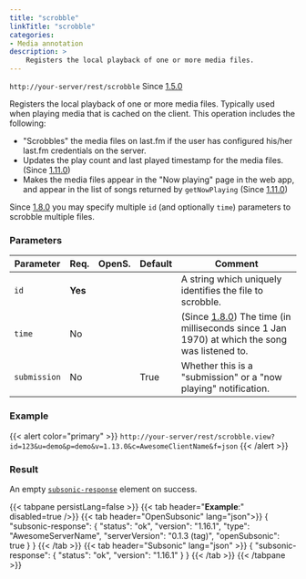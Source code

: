 ```yaml
---
title: "scrobble"
linkTitle: "scrobble"
categories:
- Media annotation
description: >
    Registers the local playback of one or more media files.
---
```


`http://your-server/rest/scrobble` Since [1.5.0](../../subsonic-versions)

Registers the local playback of one or more media files. Typically used when playing media that is cached on the client. This operation includes the following:

- "Scrobbles" the media files on last.fm if the user has configured his/her last.fm credentials on the server.
- Updates the play count and last played timestamp for the media files. (Since [1.11.0](../../subsonic-versions))
- Makes the media files appear in the "Now playing" page in the web app, and appear in the list of songs returned by `getNowPlaying` (Since [1.11.0](../../subsonic-versions))

Since [1.8.0](../../subsonic-versions) you may specify multiple `id` (and optionally `time`) parameters to scrobble multiple files.

### Parameters

| Parameter | Req. | OpenS. | Default | Comment |
| --- | --- | --- | --- | --- |
| `id` | **Yes** |   |  | A string which uniquely identifies the file to scrobble. |
| `time` | No  |  |   | (Since [1.8.0](../../subsonic-versions)) The time (in milliseconds since 1 Jan 1970) at which the song was listened to. |
| `submission` | No | | True | Whether this is a "submission" or a "now playing" notification. |

### Example

{{< alert color="primary" >}} `http://your-server/rest/scrobble.view?id=123&u=demo&p=demo&v=1.13.0&c=AwesomeClientName&f=json` {{< /alert >}}

### Result

An empty [`subsonic-response`](../../responses/subsonic-response) element on success.

{{< tabpane persistLang=false >}}
{{< tab header="**Example**:" disabled=true />}}
{{< tab header="OpenSubsonic" lang="json">}}
{
  "subsonic-response": {
    "status": "ok",
    "version": "1.16.1",
    "type": "AwesomeServerName",
    "serverVersion": "0.1.3 (tag)",
    "openSubsonic": true
  }
}
{{< /tab >}}
{{< tab header="Subsonic" lang="json" >}}
{
  "subsonic-response": {
    "status": "ok",
    "version": "1.16.1"
  }
}
{{< /tab >}}
{{< /tabpane >}}
